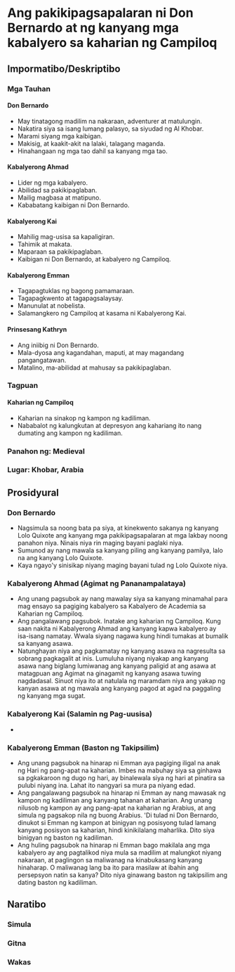 # Ang pakikipagsapalaran ni **Don Bernardo** at ng **kanyang mga kabalyero** sa kaharian ng **Campiloq**

## Impormatibo/Deskriptibo

### Mga Tauhan

#### Don Bernardo

- May tinatagong madilim na nakaraan, adventurer at matulungin.
- Nakatira siya sa isang lumang palasyo, sa siyudad ng Al Khobar.
- Marami siyang mga kaibigan.
- Makisig, at kaakit-akit na lalaki, talagang maganda.
- Hinahangaan ng mga tao dahil sa kanyang mga tao.

#### Kabalyerong Ahmad

- Lider ng mga kabalyero.
- Abilidad sa pakikipaglaban.
- Mailig magbasa at matipuno.
- Kababatang kaibigan ni Don Bernardo.

#### Kabalyerong Kai

- Mahilig mag-usisa sa kapaligiran.
- Tahimik at makata.
- Maparaan sa pakikipaglaban.
- Kaibigan ni Don Bernardo, at kabalyero ng Campiloq.

#### Kabalyerong Emman

- Tagapagtuklas ng bagong pamamaraan.
- Tagapagkwento at tagapagsalaysay.
- Manunulat at nobelista.
- Salamangkero ng Campiloq at kasama ni Kabalyerong Kai.

#### Prinsesang Kathryn

- Ang iniibig ni Don Bernardo.
- Mala-dyosa ang kagandahan, maputi, at may magandang pangangatawan.
- Matalino, ma-abilidad at mahusay sa pakikipaglaban.

### Tagpuan

#### Kaharian ng Campiloq

- Kaharian na sinakop ng kampon ng kadiliman.
- Nababalot ng kalungkutan at depresyon ang kahariang ito nang dumating ang kampon ng kadiliman.

### Panahon ng: Medieval

### Lugar: Khobar, Arabia

## Prosidyural

### Don Bernardo

- Nagsimula sa noong bata pa siya, at kinekwento sakanya ng kanyang Lolo Quixote ang kanyang mga pakikipagsapalaran at mga lakbay noong panahon niya. Ninais niya rin maging bayani paglaki niya.
- Sumunod ay nang mawala sa kanyang piling ang kanyang pamilya, lalo na ang kanyang Lolo Quixote.
- Kaya ngayo'y sinisikap niyang maging bayani tulad ng Lolo Quixote niya.

### Kabalyerong Ahmad (Agimat ng Pananampalataya)

- Ang unang pagsubok ay nang mawalay siya sa kanyang minamahal para mag ensayo sa pagiging kabalyero sa Kabalyero de Academia sa Kaharian ng Campiloq.
- Ang pangalawang pagsubok. Inatake ang kaharian ng Campiloq. Kung saan nakita ni Kabalyerong Ahmad ang kanyang kapwa kabalyero ay isa-isang namatay. Wwala siyang nagawa kung hindi tumakas at bumalik sa kanyang asawa.
- Natunghayan niya ang pagkamatay ng kanyang asawa na nagresulta sa sobrang pagkagalit at inis. Lumuluha niyang niyakap ang kanyang asawa nang biglang lumiwanag ang kanyang paligid at ang asawa at matagpuan ang Agimat na ginagamit ng kanyang asawa tuwing nagdadasal. Sinuot niya ito at natulala ng maramdam niya ang yakap ng kanyan asawa at ng mawala ang kanyang pagod at agad na paggaling ng kanyang mga sugat.

### Kabalyerong Kai (Salamin ng Pag-uusisa)

- 

### Kabalyerong Emman (Baston ng Takipsilim)

- Ang unang pagsubok na hinarap ni Emman aya pagiging iligal na anak ng Hari ng pang-apat na kaharian. Imbes na mabuhay siya sa ginhawa sa pgkakaroon ng dugo ng hari, ay binalewala siya ng hari at pinatira sa pulubi niyang ina. Lahat ito nangyari sa mura pa niyang edad.
- Ang pangalawang pagsubok na hinarap ni Emman ay nang mawasak ng kampon ng kadiliman ang kanyang tahanan at kaharian. Ang unang nilusob ng kampon ay ang pang-apat na kaharian ng Arabius, at ang simula ng pagsakop nila ng buong Arabius. 'Di tulad ni Don Bernardo, dinukot si Emman ng kampon at binigyan ng posisyong tulad lamang kanyang posisyon sa kaharian, hindi kinikilalang maharlika. Dito siya binigyan ng baston ng kadiliman.
- Ang huling pagsubok na hinarap ni Emman bago makilala ang mga kabalyero ay ang pagtalikod niya mula sa madilim at malungkot niyang nakaraan, at paglingon sa maliwanag na kinabukasang kanyang hinaharap. O maliwanag lang ba ito para masilaw at ibahin ang persepsyon natin sa kanya? Dito niya ginawang baston ng takipsilim ang dating baston ng kadiliman.

## Naratibo

### Simula



### Gitna



### Wakas



